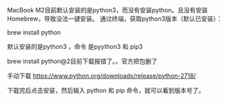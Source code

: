 

MacBook M2目前默认安装的是python3，而没有安装python。且没有安装Homebrew，导致没法一键安装。
通过终端，获取python3版本（默认已安装）：

brew install python



默认安装的是python3 ，命令 是pyython3 和 pip3

brew install python@2目前下载报错了。。官方把包删了

手动下载
https://www.python.org/downloads/release/python-2718/


下载完后点击安装，然后输入
python 和 pip 命令，就可以看到版本号了。

